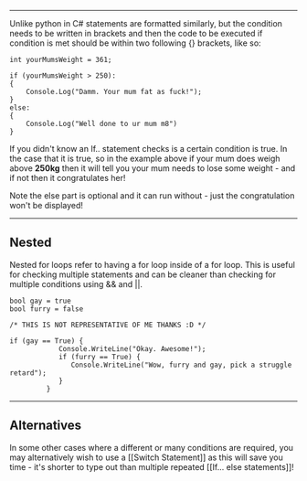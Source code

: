 
---
Unlike python in C# statements are formatted similarly, but the condition needs to be written in brackets and then the code to be executed if condition is met should be within two following {} brackets, like so:

```
int yourMumsWeight = 361;

if (yourMumsWeight > 250):
{
	Console.Log("Damm. Your mum fat as fuck!");
}
else:
{
	Console.Log("Well done to ur mum m8")
}
```

If you didn't know an If.. statement checks is a certain condition is true. In the case that it is true, so in the example above if your mum does weigh above **250kg** then it will tell you your mum needs to lose some weight - and if not then it congratulates her!

Note the else part is optional and it can run without - just the congratulation won't be displayed!

---
## Nested 
Nested for loops refer to having a for loop inside of a for loop. This is useful for checking multiple statements and can be cleaner than checking for multiple conditions using && and ||.

```
bool gay = true
bool furry = false

/* THIS IS NOT REPRESENTATIVE OF ME THANKS :D */

if (gay == True) {
			Console.WriteLine("Okay. Awesome!");
            if (furry == True) {
               Console.WriteLine("Wow, furry and gay, pick a struggle retard");
            }
         }
```

---
## Alternatives

In some other cases where a different or many conditions are required, you may alternatively wish to use a [[Switch Statement]] as this will save you time - it's shorter to type out than multiple repeated [[If... else statements]]!